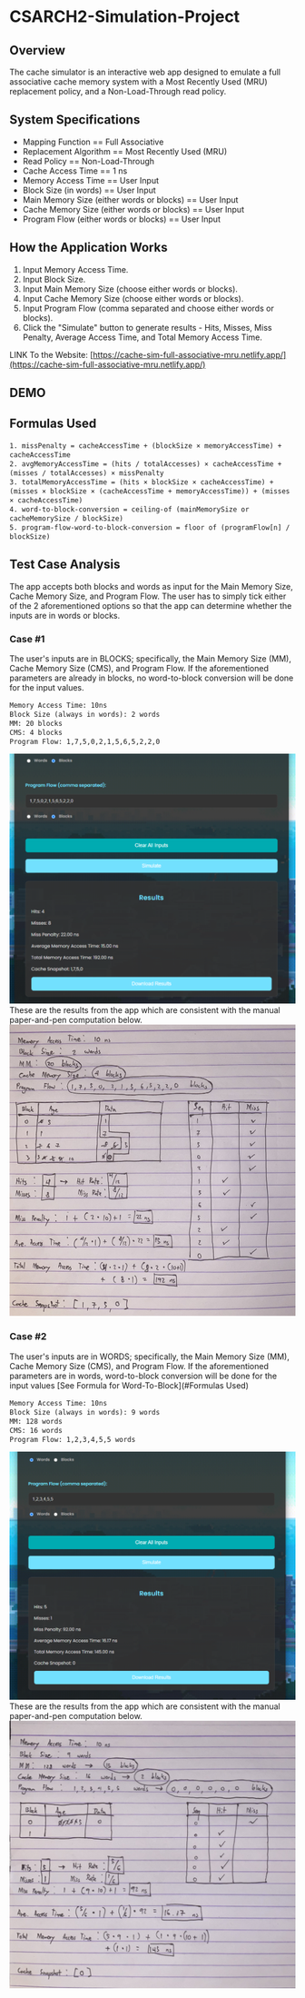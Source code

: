 # CSARCH2-Simulation-Project
## Overview
The cache simulator is an interactive web app designed to emulate a full associative cache memory system with a Most Recently Used (MRU) replacement policy, and a Non-Load-Through read policy.

## System Specifications
* Mapping Function == Full Associative
* Replacement Algorithm == Most Recently Used (MRU)
* Read Policy == Non-Load-Through
* Cache Access Time == 1 ns
* Memory Access Time == User Input
* Block Size (in words) == User Input
* Main Memory Size (either words or blocks) == User Input
* Cache Memory Size (either words or blocks) == User Input
* Program Flow (either words or blocks) == User Input

## How the Application Works
1. Input Memory Access Time.
2. Input Block Size.
3. Input Main Memory Size (choose either words or blocks).
4. Input Cache Memory Size (choose either words or blocks).
5. Input Program Flow (comma separated and choose either words or blocks).
6. Click the "Simulate" button to generate results - Hits, Misses, Miss Penalty, Average Access Time, and Total Memory Access Time.

LINK To the Website: [https://cache-sim-full-associative-mru.netlify.app/](https://cache-sim-full-associative-mru.netlify.app/)

## DEMO

## Formulas Used

    1. missPenalty = cacheAccessTime + (blockSize × memoryAccessTime) + cacheAccessTime
    2. avgMemoryAccessTime = (hits / totalAccesses) × cacheAccessTime + (misses / totalAccesses) × missPenalty
    3. totalMemoryAccessTime = (hits × blockSize × cacheAccessTime) + (misses × blockSize × (cacheAccessTime + memoryAccessTime)) + (misses × cacheAccessTime)
    4. word-to-block-conversion = ceiling-of (mainMemorySize or cacheMemorySize / blockSize)
    5. program-flow-word-to-block-conversion = floor of (programFlow[n] / blockSize)

## Test Case Analysis
The app accepts both blocks and words as input for the Main Memory Size, Cache Memory Size, and Program Flow. The user has to simply tick either of the 2 aforementioned options so that the app can determine whether the inputs are in words or blocks.

### Case #1
The user's inputs are in BLOCKS; specifically, the Main Memory Size (MM), Cache Memory Size (CMS), and Program Flow. If the aforementioned parameters are already in blocks, no word-to-block conversion will be done for the input values.

    Memory Access Time: 10ns
    Block Size (always in words): 2 words
    MM: 20 blocks
    CMS: 4 blocks
    Program Flow: 1,7,5,0,2,1,5,6,5,2,2,0

![Output-01](essential-imgs/Output-01.png)
These are the results from the app which are consistent with the manual paper-and-pen computation below.
![Test-Case-01](essential-imgs/Test-Case-01.jpeg)

### Case #2
The user's inputs are in WORDS; specifically, the Main Memory Size (MM), Cache Memory Size (CMS), and Program Flow. If the aforementioned parameters are in words, word-to-block conversion will be done for the input values [See Formula for Word-To-Block](#Formulas Used)


    Memory Access Time: 10ns
    Block Size (always in words): 9 words
    MM: 128 words
    CMS: 16 words
    Program Flow: 1,2,3,4,5,5 words

![Output-02](essential-imgs/Output-02.png)
These are the results from the app which are consistent with the manual paper-and-pen computation below.
![Test-Case-02](essential-imgs/Test-Case-02.jpeg)
